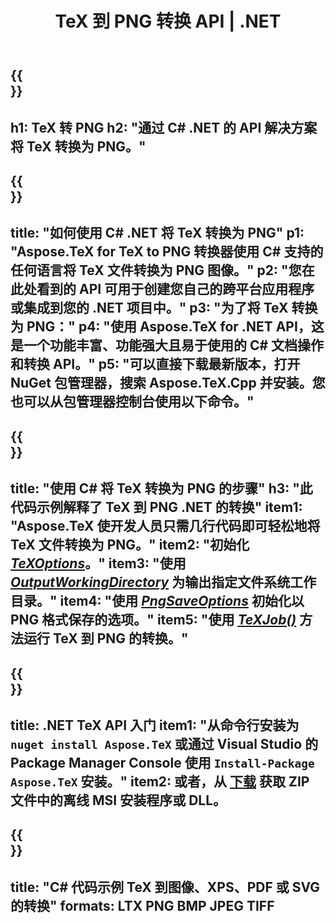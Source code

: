 ﻿---
translation: true
template: /_templates/_conversion-child-net.md
title: TeX 到 PNG 转换 API | .NET
description: TeX 到 PNG 的转换功能。将此本地 .NET 库集成到您的项目中，或使用跨平台应用程序将 TeX 转换为 PNG。
keywords: tex to png api net, tex2png 集成 c#
url: /net/conversion/tex-to-png/
family: tex
platformtag: net
feature: conversion
informat: TEX
outformat: PNG
otherformats: BMP JPEG TIFF PDF SVG XPS
---


{{<section banner>}}
---
h1: TeX 转 PNG
h2: "通过 C# .NET 的 API 解决方案将 TeX 转换为 PNG。"
---

{{<section overview>}}
---
title: "如何使用 C# .NET 将 TeX 转换为 PNG"
p1: "Aspose.TeX for TeX to PNG 转换器使用 C# 支持的任何语言将 TeX 文件转换为 PNG 图像。"
p2: "您在此处看到的 API 可用于创建您自己的跨平台应用程序或集成到您的 .NET 项目中。"
p3: "为了将 TeX 转换为 PNG："
p4: "使用 Aspose.TeX for .NET API，这是一个功能丰富、功能强大且易于使用的 C# 文档操作和转换 API。"
p5: "可以直接下载最新版本，打开 NuGet 包管理器，搜索 Aspose.TeX.Cpp 并安装。您也可以从包管理器控制台使用以下命令。"
---

{{<section feature1>}}
---
title: "使用 C# 将 TeX 转换为 PNG 的步骤"
h3: "此代码示例解释了 TeX 到 PNG .NET 的转换"
item1: "Aspose.TeX 使开发人员只需几行代码即可轻松地将 TeX 文件转换为 PNG。"
item2: "初始化 [*TeXOptions*](https://reference.aspose.com/tex/net/aspose.tex/texoptions/)。"
item3: "使用 [*OutputWorkingDirectory*](https://reference.aspose.com/tex/net/aspose.tex/texoptions/outputworkingdirectory/) 为输出指定文件系统工作目录。"
item4: "使用 [*PngSaveOptions*](https://reference.aspose.com/tex/net/aspose.tex.presentation.image/pngsaveoptions/) 初始化以 PNG 格式保存的选项。"
item5: "使用 [*TeXJob()*](https://reference.aspose.com/tex/net/aspose.tex/texjob/) 方法运行 TeX 到 PNG 的转换。"
---

{{<section feature2>}}
---
title: .NET TeX API 入门
item1: "从命令行安装为 ```nuget install Aspose.TeX``` 或通过 Visual Studio 的 Package Manager Console 使用 ```Install-Package Aspose.TeX``` 安装。"
item2: 或者，从 [下载](https://downloads.aspose.com/tex/net) 获取 ZIP 文件中的离线 MSI 安装程序或 DLL。
---

{{<section widget>}}
---
title: "C# 代码示例 TeX 到图像、XPS、PDF 或 SVG 的转换"
formats: LTX PNG BMP JPEG TIFF
---